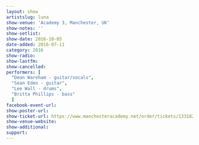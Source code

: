 ```yaml
---
layout: show
artistslug: luna
show-venue: 'Academy 3, Manchester, UK'
show-notes: ''
show-setlist: 
show-date: 2016-10-05
date-added: 2016-07-11
category: 2016
show-radio: 
show-lastfm: 
show-cancelled: 
performers: [
  "Dean Wareham - guitar/vocals",
  "Sean Eden - guitar",
  "Lee Wall - drums",
  "Britta Phillips - bass"
  ]
facebook-event-url: 
show-poster-url: 
show-ticket-url: https://www.manchesteracademy.net/order/tickets/13318247/luna-manchester-academy-3-2016-10-05-19-30-00
show-venue-website: 
show-additional: 
support:
---
```

